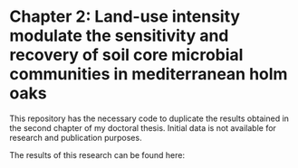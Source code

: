 # Chapter 2: Land-use intensity modulate the sensitivity and recovery of soil core microbial communities in mediterranean holm oaks

This repository has the necessary code to duplicate the results obtained in the second chapter of my doctoral thesis. Initial data is not available for research and publication purposes. 

The results of this research can be found here:

